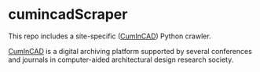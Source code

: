 # cumincadScraper
This repo includes a site-specific ([CumInCAD](http://papers.cumincad.org/)) Python crawler.

[CumInCAD](http://papers.cumincad.org/) is a digital archiving platform supported by several conferences and journals in computer-aided architectural design research society.
